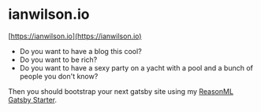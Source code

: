 # ianwilson.io

[https://ianwilson.io](https://ianwilson.io)

- Do you want to have a blog this cool?
- Do you want to be rich?
- Do you want to have a sexy party on a yacht with a pool and a bunch of people you don't know?

Then you should bootstrap your next gatsby site using my [ReasonML Gatsby Starter](https://github.com/iwilsonq/gatsby-starter-reasonml).